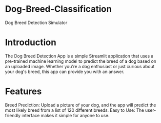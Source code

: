 # Dog-Breed-Classification

Dog Breed Detection Simulator

# Introduction
The Dog Breed Detection App is a simple Streamlit application that uses a pre-trained machine learning model to predict the breed of a dog based on an uploaded image. Whether you're a dog enthusiast or just curious about your dog's breed, this app can provide you with an answer.

# Features
Breed Prediction: Upload a picture of your dog, and the app will predict the most likely breed from a list of 120 different breeds.
Easy to Use: The user-friendly interface makes it simple for anyone to use.

